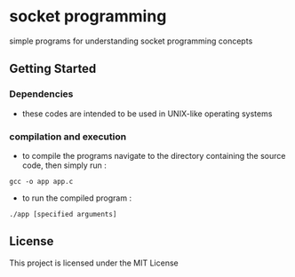 # socket programming

simple programs for understanding socket programming concepts

## Getting Started

### Dependencies

* these codes are intended to be used in UNIX-like operating systems


### compilation and execution

* to compile the programs navigate to the directory containing the source code, then simply run :
```
gcc -o app app.c
```

* to run the compiled program :
```
./app [specified arguments]
```


## License

This project is licensed under the MIT License
